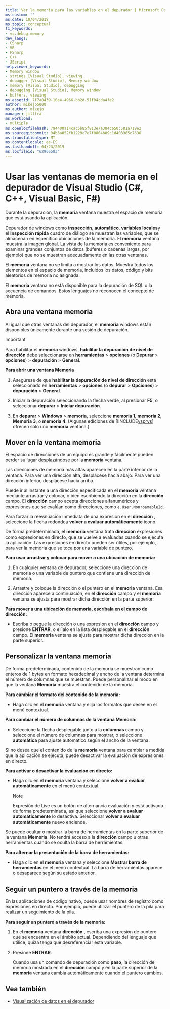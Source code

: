 ```yaml
---
title: Ver la memoria para las variables en el depurador | Microsoft Docs
ms.custom: ''
ms.date: 10/04/2018
ms.topic: conceptual
f1_keywords:
- vs.debug.memory
dev_langs:
- CSharp
- VB
- FSharp
- C++
- JScript
helpviewer_keywords:
- Memory window
- strings [Visual Studio], viewing
- debugger [Visual Studio], Memory window
- memory [Visual Studio], debugging
- debugging [Visual Studio], Memory window
- buffers, viewing
ms.assetid: 7f7a0439-10e4-4966-bb2d-51f04cda4fe2
author: mikejo5000
ms.author: mikejo
manager: jillfra
ms.workload:
- multiple
ms.openlocfilehash: 794400a14cac5b85f813e7a384c650c581a719e2
ms.sourcegitcommit: 94b3a052fb1229c7e7f8804b09c1d403385c7630
ms.translationtype: MT
ms.contentlocale: es-ES
ms.lasthandoff: 04/23/2019
ms.locfileid: "62905583"
---
```

# <a name="use-the-memory-windows-in-the-visual-studio-debugger-c-c-visual-basic-f"></a>Usar las ventanas de memoria en el depurador de Visual Studio (C#, C++, Visual Basic, F#)

Durante la depuración, la **memoria** ventana muestra el espacio de memoria que está usando la aplicación.

Depurador de windows como **inspección**, **automático**, **variables locales**y el **Inspección rápida** cuadro de diálogo se muestran las variables, que se almacenan en específico ubicaciones de la memoria. El **memoria** ventana muestra la imagen global. La vista de la memoria es conveniente para examinar grandes conjuntos de datos (búferes o cadenas largas, por ejemplo) que no se muestran adecuadamente en las otras ventanas.

El **memoria** ventana no se limita a mostrar los datos. Muestra todos los elementos en el espacio de memoria, incluidos los datos, código y bits aleatorios de memoria no asignada.

El **memoria** ventana no está disponible para la depuración de SQL o la secuencia de comandos. Estos lenguajes no reconocen el concepto de memoria.

## <a name="open-a-memory-window"></a>Abra una ventana memoria

Al igual que otras ventanas del depurador, el **memoria** windows están disponibles únicamente durante una sesión de depuración.

>[!IMPORTANT]
>Para habilitar el **memoria** windows, **habilitar la depuración de nivel de dirección** debe seleccionarse en **herramientas** > **opciones** (o **Depurar** > **opciones**) > **depuración** > **General**.

**Para abrir una ventana Memoria**

1. Asegúrese de que **habilitar la depuración de nivel de dirección** está seleccionado en **herramientas** > **opciones** (o **depurar**  >  **Opciones**) > **depuración** > **General**.

1. Iniciar la depuración seleccionando la flecha verde, al presionar **F5**, o seleccionar **depurar** > **Iniciar depuración**.

2. En **depurar** > **Windows** > **memoria**, seleccione **memoria 1**, **memoria 2**, **Memoria 3**, o **memoria 4**. (Algunas ediciones de [!INCLUDE[vsprvs](../code-quality/includes/vsprvs_md.md)] ofrecen sólo uno **memoria** ventana.)

## <a name="move-around-in-the-memory-window"></a>Mover en la ventana memoria

El espacio de direcciones de un equipo es grande y fácilmente pueden perder su lugar desplazándose por la **memoria** ventana.

Las direcciones de memoria más altas aparecen en la parte inferior de la ventana. Para ver una dirección alta, desplácese hacia abajo. Para ver una dirección inferior, desplácese hacia arriba.

Puede ir al instante a una dirección especificada en el **memoria** ventana mediante arrastrar y colocar, o bien escribiendo la dirección en la **dirección** campo. El **dirección** campo acepta direcciones alfanuméricos y expresiones que se evalúan como direcciones, como `e.User.NonroamableId`.

Para forzar la reevaluación inmediata de una expresión en el **dirección** , seleccione la flecha redondea **volver a evaluar automáticamente** icono.

De forma predeterminada, el **memoria** ventana trata **dirección** expresiones como expresiones en directo, que se vuelve a evaluadas cuando se ejecuta la aplicación. Las expresiones en directo pueden ser útiles, por ejemplo, para ver la memoria que se toca por una variable de puntero.

**Para usar arrastrar y colocar para mover a una ubicación de memoria:**

1. En cualquier ventana de depurador, seleccione una dirección de memoria o una variable de puntero que contiene una dirección de memoria.

2. Arrastre y coloque la dirección o el puntero en el **memoria** ventana. Esa dirección aparece a continuación, en el **dirección** campo y el **memoria** ventana se ajusta para mostrar dicha dirección en la parte superior.

**Para mover a una ubicación de memoria, escríbala en el campo de dirección:**

- Escriba o pegue la dirección o una expresión en el **dirección** campo y presione **ENTRAR**, o elíjalo en la lista desplegable en el **dirección** campo. El **memoria** ventana se ajusta para mostrar dicha dirección en la parte superior.

## <a name="customize-the-memory-window"></a>Personalizar la ventana memoria

De forma predeterminada, contenido de la memoria se muestran como enteros de 1 bytes en formato hexadecimal y ancho de la ventana determina el número de columnas que se muestran. Puede personalizar el modo en que la ventana **Memoria** muestra el contenido de la memoria.

**Para cambiar el formato del contenido de la memoria:**

- Haga clic en el **memoria** ventana y elija los formatos que desee en el menú contextual.

**Para cambiar el número de columnas de la ventana Memoria:**

- Seleccione la flecha desplegable junto a la **columnas** campo y seleccione el número de columnas para mostrar, o seleccione **automática** para ajuste automático según el ancho de la ventana.

Si no desea que el contenido de la **memoria** ventana para cambiar a medida que la aplicación se ejecuta, puede desactivar la evaluación de expresiones en directo.

**Para activar o desactivar la evaluación en directo:**

- Haga clic en el **memoria** ventana y seleccione **volver a evaluar automáticamente** en el menú contextual.

  >[!NOTE]
  >Expresión de Live es un botón de alternancia evaluación y está activada de forma predeterminada, así que seleccione **volver a evaluar automáticamente** lo desactiva. Seleccionar **volver a evaluar automáticamente** nuevo enciende.

Se puede ocultar o mostrar la barra de herramientas en la parte superior de la ventana **Memoria**. No tendrá acceso a la **dirección** campo u otras herramientas cuando se oculta la barra de herramientas.

**Para alternar la presentación de la barra de herramientas:**

- Haga clic en el **memoria** ventana y seleccione **Mostrar barra de herramientas** en el menú contextual. La barra de herramientas aparece o desaparece según su estado anterior.

## <a name="follow-a-pointer-through-memory"></a>Seguir un puntero a través de la memoria

En las aplicaciones de código nativo, puede usar nombres de registro como expresiones en directo. Por ejemplo, puede utilizar el puntero de la pila para realizar un seguimiento de la pila.

**Para seguir un puntero a través de la memoria:**

1. En el **memoria** ventana **dirección** , escriba una expresión de puntero que se encuentra en el ámbito actual. Dependiendo del lenguaje que utilice, quizá tenga que desreferenciar esta variable.

2. Presione **ENTRAR**.

   Cuando usa un comando de depuración como **paso**, la dirección de memoria mostrada en el **dirección** campo y en la parte superior de la **memoria** ventana cambia automáticamente cuando el puntero cambios.

## <a name="see-also"></a>Vea también
- [Visualización de datos en el depurador](../debugger/viewing-data-in-the-debugger.md)